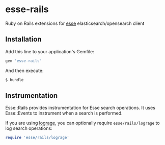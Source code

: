 # esse-rails
 Ruby on Rails extensions for [esse](https://github.com/marcosgz/esse) elasticsearch/opensearch client

## Installation

Add this line to your application's Gemfile:

```ruby
gem 'esse-rails'
```

And then execute:

```bash
$ bundle
```

## Instrumentation

Esse::Rails provides instrumentation for Esse search operations. It uses Esse::Events to instrument when a search is performed.

If you are using [lograge](https://github.com/roidrage/lograge), you can optionally require `esse/rails/lograge` to log search operations:

```ruby
require 'esse/rails/lograge'
```
